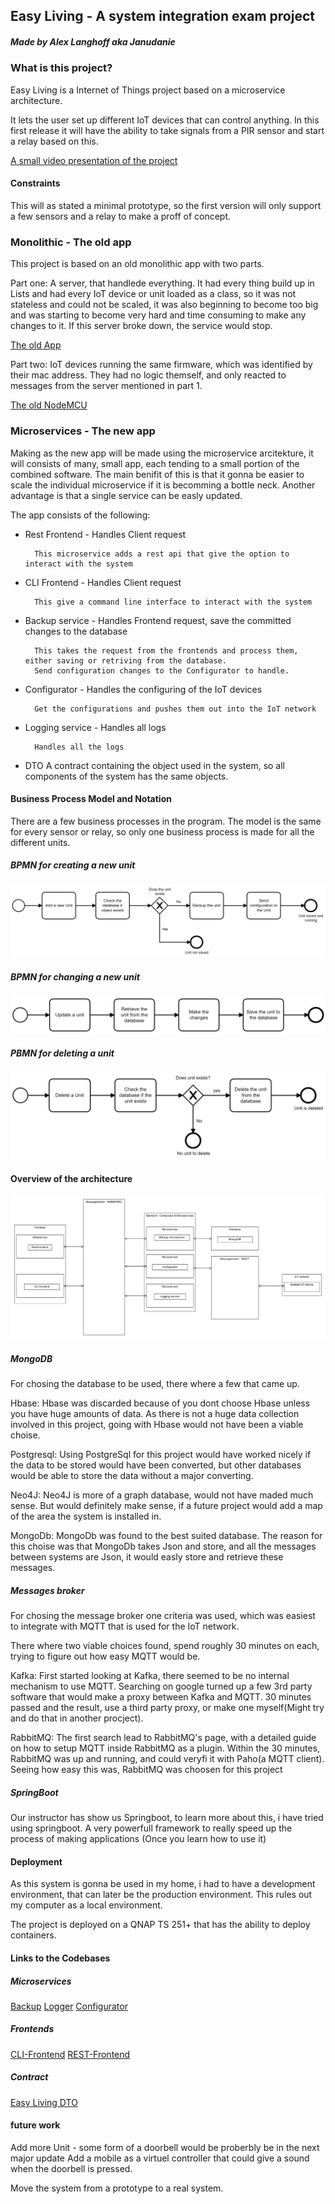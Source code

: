 ## Easy Living - A system integration exam project
##### Made by Alex Langhoff aka Janudanie

### What is this project?
Easy Living is a Internet of Things project based on a microservice architecture.

It lets the user set up different IoT devices that can control anything.
In this first release it will have the ability to take signals from a PIR sensor and start a relay based on this.

[A small video presentation of the project](https://www.youtube.com/watch?v=bzZf3gNJx3g)

#### Constraints
This will as stated a minimal prototype, so the first version will only support a few sensors and a relay to make a proff of concept.

### Monolithic - The old app
This project is based on an old monolithic app with two parts.

Part one:
A server, that handlede everything. It had every thing build up in Lists and had every IoT device or unit loaded as a class, so it was not stateless and could not be scaled, it was also beginning to become too big and was starting to become very hard and time consuming to make any changes to it. If this server broke down, the service would stop.

[The old App](https://github.com/Janudanie/EasyLivingOldMonolithic)

Part two:
IoT devices running the same firmware, which was identified by their mac address. They had no logic themself, and only reacted to messages from the server mentioned in part 1.

[The old NodeMCU](https://github.com/Janudanie/EasyLivingOldNodeMCU)

### Microservices - The new app
Making as the new app will be made using the microservice arcitekture, it will consists of many, small app, each tending to a small portion of the combined software. The main benifit of this is that it gonna be easier to scale the individual microservice if it is becomming a bottle neck. Another advantage is that a single service can be easly updated.

The app consists of the following:

* Rest Frontend - Handles Client request
        
        This microservice adds a rest api that give the option to interact with the system

* CLI Frontend - Handles Client request

        This give a command line interface to interact with the system
* Backup service - Handles Frontend request, save the committed changes to the database
        
        This takes the request from the frontends and process them, either saving or retriving from the database.
        Send configuration changes to the Configurator to handle.
* Configurator - Handles the configuring of the IoT devices

        Get the configurations and pushes them out into the IoT network
* Logging service - Handles all logs

        Handles all the logs
* DTO
        A contract containing the object used in the system, so all components of the system has the same objects.

#### Business Process Model and Notation
There are a few business processes in the program. The model is the same for every sensor or relay, so only one business process is made for all the different units.

##### BPMN for creating a new unit
![alt text](https://github.com/Janudanie/EasyLiving/blob/main/BPMN/Create%20a%20new%20unit.png "Create a new unit")


##### BPMN for changing a new unit
![alt text](https://github.com/Janudanie/EasyLiving/blob/main/BPMN/Update%20a%20unit.png "Update a unit")

##### PBMN for deleting a unit
![alt text](https://github.com/Janudanie/EasyLiving/blob/main/BPMN/Delete%20a%20Unit.png "Update a unit")



#### Overview of the architecture
![alt text](https://github.com/Janudanie/EasyLiving/blob/main/Architecture/Architecture.png "Easy Living architecture")


##### MongoDB
For chosing the database to be used, there where a few that came up. 

Hbase:
    Hbase was discarded because of you dont choose Hbase unless you have huge amounts of data. As there is not a huge data collection involved in this project, going with Hbase would not have been a viable choise.

Postgresql:
    Using PostgreSql for this project would have worked nicely if the data to be stored would have been converted, but other databases would be able to store the data without a major converting.

Neo4J:
    Neo4J is more of a graph database, would not have maded much sense. But would definitely make sense, if a future project would add a map of the area the system is installed in.

MongoDb:
    MongoDb was found to the best suited database. The reason for this choise was that MongoDb takes Json and store, and all the messages between systems are Json, it would easly store and retrieve these messages.

##### Messages broker
For chosing the message broker one criteria was used, which was easiest to integrate with MQTT that is used for the IoT network.

There where two viable choices found, spend roughly 30 minutes on each, trying to figure out how easy MQTT would be.

Kafka:
    First started looking at Kafka, there seemed to be no internal mechanism to use MQTT. Searching on google turned up a few 3rd party software that would make a proxy between Kafka and MQTT. 30 minutes passed and the result, use a third party proxy, or make one myself(Might try and do that in another procject).

RabbitMQ:
    The first search lead to RabbitMQ's page, with a detailed guide on how to setup MQTT inside RabbitMQ as a plugin. Within the 30 minutes, RabbitMQ was up and running, and could veryfi it with Paho(a MQTT client).
    Seeing how easy this was, RabbitMQ was choosen for this project

##### SpringBoot
Our instructor has show us Springboot, to learn more about this, i have tried using springboot. A very powerfull framework to really speed up the process of making applications (Once you learn how to use it)

#### Deployment
As this system is gonna be used in my home, i had to have a development environment, that can later be the production environment. This rules out my computer as a local environment.


The project is deployed on a QNAP TS 251+ that has the ability to deploy containers. 

#### Links to the Codebases

##### Microservices
[Backup](https://github.com/Janudanie/EasyLivingBackup)
[Logger](https://github.com/Janudanie/EasyLivingLogger)
[Configurator](https://github.com/Janudanie/EasyLivingLogger)

##### Frontends
[CLI-Frontend](https://github.com/Janudanie/EasyLivingCLIFrontend)
[REST-Frontend](https://github.com/Janudanie/EasyLivingCLIFrontend)

##### Contract
[Easy Living DTO](https://github.com/Janudanie/EasyLivingDTO)

#### future work
Add more Unit - some form of a doorbell would be proberbly be in the next major update
Add a mobile as a virtuel controller that could give a sound when the doorbell is pressed.

Move the system from a prototype to a real system.
